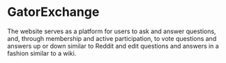# GatorExchange

The website serves as a platform for users to ask and answer questions, and, through membership and active participation, to vote questions and answers up or down similar to Reddit and edit questions and answers in a fashion similar to a wiki.
